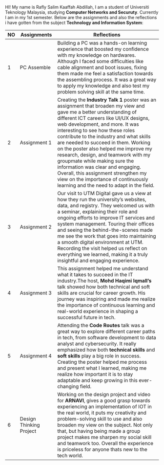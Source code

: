 

HI! My name is Rafly Salim Kaaffah Abdillah, I am a student of Universiti Teknology Malaysia, studying **Computer Networks and Securuty**. Currently I am in my 1st semester. Below are the assignments and also the reflections i have gotten from the subject **Technology and Information System**:





| NO            |Assignments                          |Reflections
|------|-------------------------------|-----------------------------|
|1|PC Assemble                     |Building a PC was a hands-on learning experience that boosted my confidence with my knowledge on hardwares. Although I faced some difficulties like cable alignment and boot issues, fixing them made me feel a satisfaction towards the assembling process. It was a great way to apply my knowledge and also test my problem solving skill at the same time.|
|2|Assignment 1                    |Creating the **Industry Talk 1** poster was an assignment that broaden my view and gave me a better understanding of different ICT careers like UI/UX designs, web development, and more. It was interesting to see how these roles contribute to the industry and what skills are needed to succeed in them. Working on the poster also helped me improve my research, design, and teamwork with my groupmate while making sure the information was clear and engaging. Overall, this assignment strengthen my view on the importance of continuously learning and the need to adapt in the field.|
|3|Assignment 2                    |Our visit to UTM Digital  gave us a view at how they run the university’s websites, data, and registry. They welcomed us with a seminar, explaining their role and ongoing efforts to improve IT services and system management. Touring their offices and seeing the behind-the-scenes made me see the work that goes into maintaining a smooth digital environment at UTM. Recording the visit helped us reflect on everything we learned, making it a truly insightful and engaging experience.|
|4|Assignment 3                    |This assignment helped me understand what it takes to succeed in the IT industry.The host,  **Mohd Haqimi Iqmall’s** talk showed how both technical and soft skills are crucial for career growth. His journey was inspiring and made me realize the importance of continuous learning and real-world experience in shaping a successful future in tech.|
|5|Assignment 4                    |Attending the **Code Routes** talk was a great way to explore different career paths in tech, from software development to data analyst and cybersecurity. It really emphasized how both **technical skills** and **soft skills** play a big role in success. Creating the poster helped me process and present what I learned, making me realize how important it is to stay adaptable and keep growing in this ever-changing field.|
|6|Design Thinking Project         |Working on the design project and video for **ARNAVI**, gives a good grasp towards experiencing an implementation of IOT in the real world, it puts my creativity and problem-solving skill to use and also broaden my view on the subject. Not only that, but having being made a group project makes me sharpen my social skill and teamwork too. Overall the experience is priceless for anyone thats new to the tech world.
